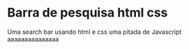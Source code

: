# Barra de pesquisa html css
 Uma search bar usando html e css uma pitada de Javascript aaaaaaaaaaaaaaa

